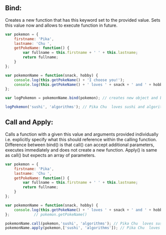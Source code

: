 ## Bind:
Creates a new function that has this keyword set to the provided value. Sets this value now and allows to execute function in future.

```javascript
var pokemon = {
    firstname: 'Pika',
    lastname: 'Chu ',
    getPokeName: function() {
        var fullname = this.firstname + ' ' + this.lastname;
        return fullname;
    }
};

var pokemonName = function(snack, hobby) {
    console.log(this.getPokeName() + 'I choose you!');
    console.log(this.getPokeName() + ' loves ' + snack + ' and ' + hobby);
};

var logPokemon = pokemonName.bind(pokemon); // creates new object and binds pokemon. 'this' of pokemon === pokemon now

logPokemon('sushi', 'algorithms'); // Pika Chu  loves sushi and algorithms

```

## Call and Apply:
Calls a function with a given this value and arguments provided individually i.e. explicitly specify what this should reference within the calling function. Difference between
bind() is that call() can accept additional parameters, executes immediately and does not create a new function. Apply() is same as call() but expects an array of parameters.

```javascript
var pokemon = {
    firstname: 'Pika',
    lastname: 'Chu ',
    getPokeName: function() {
        var fullname = this.firstname + ' ' + this.lastname;
        return fullname;
    }
};

var pokemonName = function(snack, hobby) {
    console.log(this.getPokeName() + ' loves ' + snack + ' and ' + hobby);
};           // pokemon.getPokeName()

pokemonName.call(pokemon,'sushi', 'algorithms'); // Pika Chu  loves sushi and algorithms
pokemonName.apply(pokemon,['sushi', 'algorithms']); // Pika Chu  loves sushi and algorithms
```
